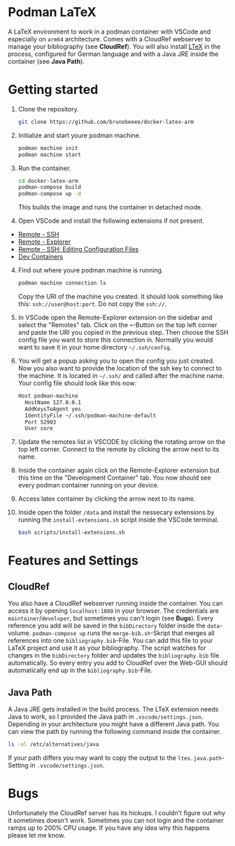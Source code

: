 # Podman LaTeX
A LaTeX environment to work in a podman container with VSCode and especially on `arm64` architecture. Comes with a CloudRef webserver to manage your bibliography (see **CloudRef**). You will also install [LTeX](https://marketplace.visualstudio.com/items?itemName=valentjn.vscode-ltex) in the process, configured for German language and with a Java JRE inside the container (see **Java Path**).

# Getting started
1. Clone the repository.
    ```bash
    git clone https://github.com/brunobeeee/docker-latex-arm
    ```

2. Initialize and start youre podman machine.
    ```bash
    podman machine init
    podman machine start
    ```

2. Run the container.
    ```bash
    cd docker-latex-arm
    podman-compose build
    podman-compose up -d
    ```
    This builds the image and runs the container in detached mode.

3. Open VSCode and install the following extensions if not present.
- [Remote - SSH](https://marketplace.visualstudio.com/items?itemName=ms-vscode-remote.remote-ssh)
- [Remote - Explorer](https://marketplace.visualstudio.com/items?itemName=ms-vscode.remote-explorer)
- [Remote - SSH: Editing Configuration Files](https://marketplace.visualstudio.com/items?itemName=ms-vscode-remote.remote-ssh-edit)
- [Dev Containers](https://marketplace.visualstudio.com/items?itemName=ms-vscode-remote.remote-containers)

4. Find out where youre podman machine is running.
    ```bash
    podman machine connection ls
    ```
    Copy the URI of the machine you created. It should look something like this: `ssh://user@host:port`. Do not copy the `ssh://`.

5. In VSCode open the Remote-Explorer extension on the sidebar and select the "Remotes" tab. Click on the `+`-Button on the top left corner and paste the URI you copied in the previous step. Then choose the SSH config file you want to store this connection in. Normally you would want to save it in your home directory `~/.ssh/config`.

6. You will get a popup asking you to open the config you just created. Now you also want to provide the location of the ssh key to connect to the machine. It is located in `~/.ssh/` and called after the machine name. Your config file should look like this now:
    ```bash
    Host podman-machine
      HostName 127.0.0.1
      AddKeysToAgent yes
      IdentityFile ~/.ssh/podman-machine-default
      Port 52903
      User core
    ```

7. Update the remotes list in VSCODE by clicking the rotating arrow on the top left corner. Connect to the remote by clicking the arrow next to its name.

8. Inside the container again click on the Remote-Explorer extension but this time on the "Development Container" tab. You now should see every podman container running on your device.

9. Access latex container by clicking the arrow next to its name.

10. Inside open the folder `/data` and install the nessecary extensions by running the `install-extensions.sh` script inside the VSCode terminal.
    ```bash
    bash scripts/install-extensions.sh
    ```

# Features and Settings

## CloudRef
You also have a CloudRef webserver running inside the container. You can access it by opening `localhost:1080` in your browser. The credentials are `maintainer`/`developer`, but sometimes you can't login (see **Bugs**). Every reference you add will be saved in the `bibDirectory` folder inside the `data`-volume. `podman-compose up` runs the `merge-bib.sh`-Skript that merges all references into one `bibliography.bib`-File. You can add this file to your LaTeX project and use it as your bibliography. The script watches for changes in the `bibDirectory` folder and updates the `bibliography.bib` file automatically. So every entry you add to CloudRef over the Web-GUI should automatically end up in the `bibliography.bib`-File.

## Java Path
A Java JRE gets installed in the build process. The LTeX extension needs Java to work, so I provided the Java path in `.vscode/settings.json`. Depending in your architecture you might have a different Java path. You can view the path by running the following command inside the container.
```bash
ls -al /etc/alternatives/java
```
If your path differs you may want to copy the output to the `ltex.java.path`-Setting in `.vscode/settings.json`.


# Bugs
Unfortunately the CloudRef server has its hickups. I couldn't figure out why it sometimes doesn't work. Sometimes you can not login and the container ramps up to 200% CPU usage. If you have any idea why this happens please let me know.
